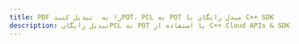 ---title: PDF را به  تبدیل کنیدPOT، PCL به POT مبدل رایگان یا C++ SDKdescription: تبدیل رایگانPCL به POT با استفاده از C++ Cloud APIs & SDK همچنین اسناد PDF را در Cloud ایجاد، ویرایش و رندر کنید.---